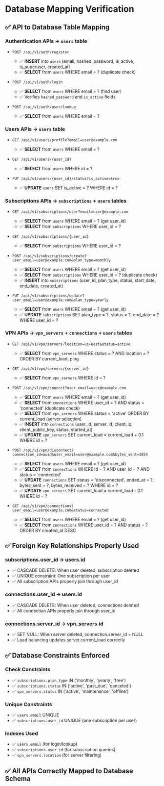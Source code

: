 # Database Mapping Verification

## ✅ **API to Database Table Mapping**

### **Authentication APIs** → `users` table
- `POST /api/v1/auth/register` 
  - ✅ **INSERT** into `users` (email, hashed_password, is_active, is_superuser, created_at)
  - ✅ **SELECT** from `users` WHERE email = ? (duplicate check)

- `POST /api/v1/auth/login`
  - ✅ **SELECT** from `users` WHERE email = ? (find user)
  - ✅ Verifies `hashed_password` and `is_active` fields

- `POST /api/v1/auth/user/lookup`
  - ✅ **SELECT** from `users` WHERE email = ?

### **Users APIs** → `users` table
- `GET /api/v1/users/profile?email=user@example.com`
  - ✅ **SELECT** from `users` WHERE email = ?

- `GET /api/v1/users/{user_id}`
  - ✅ **SELECT** from `users` WHERE id = ?

- `PUT /api/v1/users/{user_id}/status?is_active=true`
  - ✅ **UPDATE** `users` SET is_active = ? WHERE id = ?

### **Subscriptions APIs** → `subscriptions` + `users` tables
- `GET /api/v1/subscriptions/user?email=user@example.com`
  - ✅ **SELECT** from `users` WHERE email = ? (get user_id)
  - ✅ **SELECT** from `subscriptions` WHERE user_id = ?

- `GET /api/v1/subscriptions/{user_id}`
  - ✅ **SELECT** from `subscriptions` WHERE user_id = ?

- `POST /api/v1/subscriptions/create?user_email=user@example.com&plan_type=monthly`
  - ✅ **SELECT** from `users` WHERE email = ? (get user_id)
  - ✅ **SELECT** from `subscriptions` WHERE user_id = ? (duplicate check)
  - ✅ **INSERT** into `subscriptions` (user_id, plan_type, status, start_date, end_date, created_at)

- `PUT /api/v1/subscriptions/update?user_email=user@example.com&plan_type=yearly`
  - ✅ **SELECT** from `users` WHERE email = ? (get user_id)
  - ✅ **UPDATE** `subscriptions` SET plan_type = ?, status = ?, end_date = ? WHERE user_id = ?

### **VPN APIs** → `vpn_servers` + `connections` + `users` tables
- `GET /api/v1/vpn/servers?location=us-east&status=active`
  - ✅ **SELECT** from `vpn_servers` WHERE status = ? AND location = ? ORDER BY current_load, ping

- `GET /api/v1/vpn/servers/{server_id}`
  - ✅ **SELECT** from `vpn_servers` WHERE id = ?

- `POST /api/v1/vpn/connect?user_email=user@example.com`
  - ✅ **SELECT** from `users` WHERE email = ? (get user_id)
  - ✅ **SELECT** from `connections` WHERE user_id = ? AND status = 'connected' (duplicate check)
  - ✅ **SELECT** from `vpn_servers` WHERE status = 'active' ORDER BY current_load (server selection)
  - ✅ **INSERT** into `connections` (user_id, server_id, client_ip, client_public_key, status, started_at)
  - ✅ **UPDATE** `vpn_servers` SET current_load = current_load + 0.1 WHERE id = ?

- `POST /api/v1/vpn/disconnect?connection_id=uuid&user_email=user@example.com&bytes_sent=1024`
  - ✅ **SELECT** from `users` WHERE email = ? (get user_id)
  - ✅ **SELECT** from `connections` WHERE id = ? AND user_id = ? AND status = 'connected'
  - ✅ **UPDATE** `connections` SET status = 'disconnected', ended_at = ?, bytes_sent = ?, bytes_received = ? WHERE id = ?
  - ✅ **UPDATE** `vpn_servers` SET current_load = current_load - 0.1 WHERE id = ?

- `GET /api/v1/vpn/connections?user_email=user@example.com&status=connected`
  - ✅ **SELECT** from `users` WHERE email = ? (get user_id)
  - ✅ **SELECT** from `connections` WHERE user_id = ? AND status = ? ORDER BY created_at DESC

## ✅ **Foreign Key Relationships Properly Used**

### **subscriptions.user_id** → **users.id**
- ✅ CASCADE DELETE: When user deleted, subscription deleted
- ✅ UNIQUE constraint: One subscription per user
- ✅ All subscription APIs properly join through user_id

### **connections.user_id** → **users.id**
- ✅ CASCADE DELETE: When user deleted, connections deleted
- ✅ All connection APIs properly join through user_id

### **connections.server_id** → **vpn_servers.id**
- ✅ SET NULL: When server deleted, connection.server_id = NULL
- ✅ Load balancing updates server.current_load correctly

## ✅ **Database Constraints Enforced**

### **Check Constraints**
- ✅ `subscriptions.plan_type` IN ('monthly', 'yearly', 'free')
- ✅ `subscriptions.status` IN ('active', 'past_due', 'canceled')
- ✅ `vpn_servers.status` IN ('active', 'maintenance', 'offline')

### **Unique Constraints**
- ✅ `users.email` UNIQUE
- ✅ `subscriptions.user_id` UNIQUE (one subscription per user)

### **Indexes Used**
- ✅ `users.email` (for login/lookup)
- ✅ `subscriptions.user_id` (for subscription queries)
- ✅ `vpn_servers.location` (for server filtering)

## ✅ **All APIs Correctly Mapped to Database Schema**